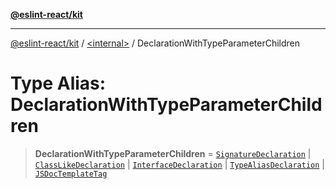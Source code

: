 [**@eslint-react/kit**](../../README.md)

***

[@eslint-react/kit](../../README.md) / [\<internal\>](../README.md) / DeclarationWithTypeParameterChildren

# Type Alias: DeclarationWithTypeParameterChildren

> **DeclarationWithTypeParameterChildren** = [`SignatureDeclaration`](SignatureDeclaration.md) \| [`ClassLikeDeclaration`](ClassLikeDeclaration.md) \| [`InterfaceDeclaration`](../interfaces/InterfaceDeclaration.md) \| [`TypeAliasDeclaration`](../interfaces/TypeAliasDeclaration.md) \| [`JSDocTemplateTag`](../interfaces/JSDocTemplateTag.md)
